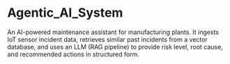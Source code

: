 # Agentic_AI_System
An AI-powered maintenance assistant for manufacturing plants. It ingests IoT sensor incident data, retrieves similar past incidents from a vector database, and uses an LLM (RAG pipeline) to provide risk level, root cause, and recommended actions in structured form.
